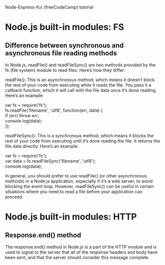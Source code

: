 Node-Express-fcc (freeCodeCamp) tutorial 

# Node.js built-in modules: FS

## Difference between synchronous and asynchronous file reading methods

In Node.js, readFile() and readFileSync() are two methods provided by the fs (file system) module to read files. Here’s how they differ:

readFile(): This is an asynchronous method, which means it doesn’t block the rest of your code from executing while it reads the file. You pass it a callback function, which it will call with the file data once it’s done reading. Here’s an example:

var fs = require('fs');  
fs.readFile('filename', 'utf8', function(err, data) {  
  if (err) throw err;  
  console.log(data);  
});

readFileSync(): This is a synchronous method, which means it blocks the rest of your code from executing until it’s done reading the file. It returns the file data directly. Here’s an example:

var fs = require('fs');  
var data = fs.readFileSync('filename', 'utf8');  
console.log(data);

In general, you should prefer to use readFile() (or other asynchronous methods) in a Node.js application, especially if it’s a web server, to avoid blocking the event loop. However, readFileSync() can be useful in certain situations where you need to read a file before your application can proceed.

# Node.js built-in modules: HTTP

## Response.end() method

The response.end() method in Node.js is a part of the HTTP module and is used to signal to the server that all of the response headers and body have been sent, and that the server should consider this message complete.

